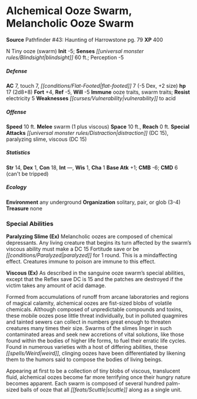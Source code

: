 ﻿---
cssclass: [monsters]
title1: Alchemical Ooze Swarm, Melancholic Ooze Swarm
title2: Melancholic Ooze Swarm
CR: 1
sources:
- name: 'Pathfinder #43: Haunting of Harrowstone'
  page: 79
  link: http://paizo.com/store/games/roleplayingGames/p/pathfinderRPG/paizo/pathfinderAdventurePath/carrionCrown/v5748btpy8ihy
XP: 400
alignment: N
size: Tiny
type: ooze
subtypes:
- swarm
initiative:
  bonus: -5
senses:
  blindsight: 60
AC:
  AC: 7
  touch: 7
  flat_footed: 7
  components:
    dex: -5
    size: 2
HP:
  HP: 17
  long: 2d8+8
saves:
  fort: 4
  ref: -5
  will: -5
immunities:
- ooze traits
- swarm traits
resistances:
  electricity: 5
weaknesses:
- vulnerability to acid
speeds:
  base: 10
attacks:
  melee:
  - - text: swarm (1 plus viscous)
      entries:
      - - damage: '1'
        - effect: viscous
      attack: swarm
  special:
  - distraction (DC 15)
  - paralyzing slime
  - viscous (DC 15)
space: 10
reach: 0
ability_scores:
  STR: 14
  DEX: 1
  CON: 18
  INT:
  WIS: 1
  CHA: 1
BAB: 1
CMB: -6
CMD: 6
CMD_other: can't be tripped
skills: {}
ecology:
  environment: any underground
  organization: solitary, pair, or glob (3-4)
  treasure_type: none
special_abilities:
  Paralyzing Slime (Ex): Melancholic oozes are composed of chemical depressants. Any
    living creature that begins its turn affected by the swarm's viscous ability must
    make a DC 15 Fortitude save or be paralyzed for 1 round. This is a mindaffecting
    effect. Creatures immune to poison are immune to this effect.
  Viscous (Ex): |-
    As described in the sanguine ooze swarm's special abilities, except that the Reflex save DC is 15 and the patches are destroyed if the victim takes any amount of acid damage.

    Formed from accumulations of runoff from arcane laboratories and regions of magical calamity, alchemical oozes are fist-sized blobs of volatile chemicals. Although composed of unpredictable compounds and toxins, these mobile oozes pose little threat individually, but in polluted quagmires and tainted sewers can collect in numbers great enough to threaten creatures many times their size. Swarms of the slimes linger in such contaminated areas and seek new accretions of vital solutions, like those found within the bodies of higher life forms, to fuel their erratic life cycles. Found in numerous varieties with a host of differing abilities, these weird, clinging oozes have been differentiated by likening them to the humors said to compose the bodies of living beings.

    Appearing at first to be a collection of tiny blobs of viscous, translucent fluid, alchemical oozes become far more terrifying once their hungry nature becomes apparent. Each swarm is composed of several hundred palm-sized balls of ooze that all scuttle along as a single unit.
desc_long: ''

---

# Alchemical Ooze Swarm, Melancholic Ooze Swarm

**Source** Pathfinder #43: Haunting of Harrowstone pg. 79
**XP** 400

N Tiny ooze (swarm)
**Init** -5; **Senses** _[[universal monster rules/Blindsight|blindsight]]_ 60 ft.; Perception -5

##### Defense

**AC** 7, touch 7, _[[conditions/Flat-Footed|flat-footed]]_ 7 (-5 Dex, +2 size)
**hp** 17 (2d8+8)
**Fort** +4, **Ref** -5, **Will** -5
**Immune** ooze traits, swarm traits; **Resist** electricity 5
**Weaknesses** _[[curses/Vulnerability|vulnerability]]_ to acid

##### Offense
**Speed** 10 ft.
**Melee** swarm (1 plus viscous)
**Space** 10 ft., **Reach** 0 ft.
**Special Attacks** _[[universal monster rules/Distraction|distraction]]_ (DC 15), paralyzing slime, viscous (DC 15)

##### Statistics
**Str** 14, **Dex** 1, **Con** 18, **Int** —, **Wis** 1, **Cha** 1
**Base Atk** +1; **CMB** -6; **CMD** 6 (can't be tripped)

##### Ecology

**Environment** any underground
**Organization** solitary, pair, or glob (3-4)
**Treasure** none

### Special Abilities

**Paralyzing Slime (Ex)** Melancholic oozes are composed of chemical depressants. Any living creature that begins its turn affected by the swarm’s viscous ability must make a DC 15 Fortitude save or be _[[conditions/Paralyzed|paralyzed]]_ for 1 round. This is a mindaffecting effect. Creatures immune to poison are immune to this effect.

**Viscous (Ex)** As described in the sanguine ooze swarm’s special abilities, except that the Reflex save DC is 15 and the patches are destroyed if the victim takes any amount of acid damage.

Formed from accumulations of runoff from arcane laboratories and regions of magical calamity, alchemical oozes are fist-sized blobs of volatile chemicals. Although composed of unpredictable compounds and toxins, these mobile oozes pose little threat individually, but in polluted quagmires and tainted sewers can collect in numbers great enough to threaten creatures many times their size. Swarms of the slimes linger in such contaminated areas and seek new accretions of vital solutions, like those found within the bodies of higher life forms, to fuel their erratic life cycles. Found in numerous varieties with a host of differing abilities, these _[[spells/Weird|weird]]_, clinging oozes have been differentiated by likening them to the humors said to compose the bodies of living beings.

Appearing at first to be a collection of tiny blobs of viscous, translucent fluid, alchemical oozes become far more terrifying once their hungry nature becomes apparent. Each swarm is composed of several hundred palm-sized balls of ooze that all _[[feats/Scuttle|scuttle]]_ along as a single unit.